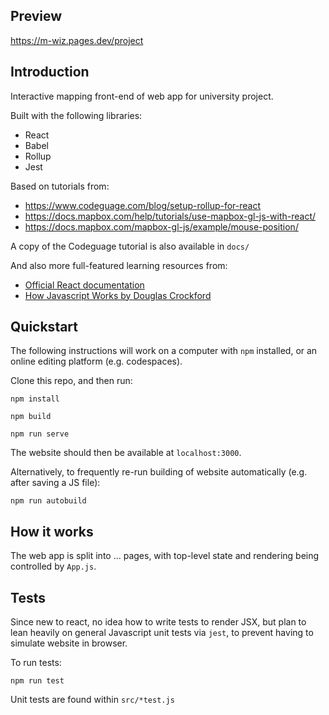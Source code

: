 Preview
-----

https://m-wiz.pages.dev/project


Introduction
-----

Interactive mapping front-end of web app for university project.

Built with the following libraries:
- React
- Babel
- Rollup
- Jest

Based on tutorials from:

- https://www.codeguage.com/blog/setup-rollup-for-react
- https://docs.mapbox.com/help/tutorials/use-mapbox-gl-js-with-react/
- https://docs.mapbox.com/mapbox-gl-js/example/mouse-position/

A copy of the Codeguage tutorial is also available in `docs/`

And also more full-featured learning resources from:

- [Official React documentation](https://react.dev/learn)
- [How Javascript Works by Douglas Crockford](https://www.crockford.com/image/howjsworks.pdf)


Quickstart
----------

The following instructions will work on a computer with `npm` installed, or an online editing platform (e.g. codespaces).

Clone this repo, and then run:

    npm install

    npm build

    npm run serve

The website should then be available at `localhost:3000`.

Alternatively, to frequently re-run building of website automatically (e.g. after saving a JS file):

    npm run autobuild


How it works
-----

The web app is split into ... pages, with top-level state and rendering being controlled by `App.js`.


Tests
----

Since new to react, no idea how to write tests to render JSX, but plan to lean heavily on general Javascript unit tests via `jest`, to prevent having to simulate website in browser.

To run tests:

    npm run test

Unit tests are found within `src/*test.js`

